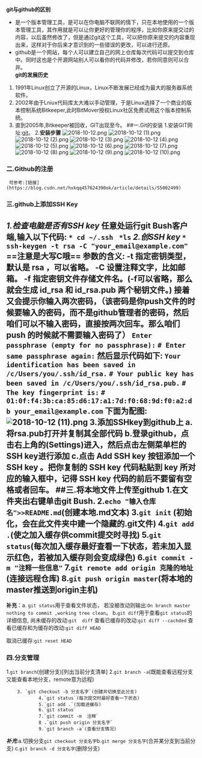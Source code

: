 **git与github的区别**

- 是一个版本管理工具，是可以在你电脑不联网的情下，只在本地使用的一个版本管理工具，其作用就是可以让你更好的管理你的程序，比如你原来提交过的内容，以后虽然修改了，但是通过git这个工具，可以把你原来提交的内容重现出来，这样对于你后来才意识到的一些错误的更改，可以进行还原。
- github是一个网站，每个人可以建立自己的网上仓库每次代码可以提交到仓库中。同时这也是个开源网站别人可以看你的代码并修改，若你同意则可以合并。  
  **git的发展历史**  
1. 1991年Linux创立了开源的Linux，Linux不断发展已经成为最大的服务器系统软件。
 2. 2002年由于Lniux代码库太大难以手动管理，于是Linux选择了一个商业的版本控制系统Bitkeeper,此时BitMover授权Linux社区免费试用这个版本控制系统。
3. 直到2005年,Bitkeeper被回收，GIT出现至今。
  ##一.Git的安装
  1.安装GIT网址:[git](https://git-scm.com/)。
  2.**安装步骤**
  ![2018-10-12.png](https://upload-images.jianshu.io/upload_images/14423235-79bce9c6e50b0ac0.png?imageMogr2/auto-orient/strip%7CimageView2/2/w/1240)
  ![2018-10-12 (1).png](https://upload-images.jianshu.io/upload_images/14423235-a533befe99ac058d.png?imageMogr2/auto-orient/strip%7CimageView2/2/w/1240)
  ![2018-10-12 (2).png](https://upload-images.jianshu.io/upload_images/14423235-373ee2246918aa75.png?imageMogr2/auto-orient/strip%7CimageView2/2/w/1240)
  ![2018-10-12 (3).png](https://upload-images.jianshu.io/upload_images/14423235-552a3bec7790ec60.png?imageMogr2/auto-orient/strip%7CimageView2/2/w/1240)
  ![2018-10-12 (4).png](https://upload-images.jianshu.io/upload_images/14423235-cc4ec042f681cfb1.png?imageMogr2/auto-orient/strip%7CimageView2/2/w/1240)
  ![2018-10-12 (5).png](https://upload-images.jianshu.io/upload_images/14423235-e265cfc1f339f6b4.png?imageMogr2/auto-orient/strip%7CimageView2/2/w/1240)
  ![2018-10-12 (6).png](https://upload-images.jianshu.io/upload_images/14423235-d86560044c12616b.png?imageMogr2/auto-orient/strip%7CimageView2/2/w/1240)
  ![2018-10-12 (7).png](https://upload-images.jianshu.io/upload_images/14423235-ab29382b03d95162.png?imageMogr2/auto-orient/strip%7CimageView2/2/w/1240)
  ![2018-10-12 (8).png](https://upload-images.jianshu.io/upload_images/14423235-b24bfabf1a3b8335.png?imageMogr2/auto-orient/strip%7CimageView2/2/w/1240)
  ![2018-10-12 (9).png](https://upload-images.jianshu.io/upload_images/14423235-21425092f60be54e.png?imageMogr2/auto-orient/strip%7CimageView2/2/w/1240)
  ![2018-10-12 (10).png](https://upload-images.jianshu.io/upload_images/14423235-655139575cccd0a7.png?imageMogr2/auto-orient/strip%7CimageView2/2/w/1240)

  ### 二.Github的注册

     可参考:[链接](https://blog.csdn.net/hxkqq457624390ok/article/details/55002499)

  ### 三.github上添加SSH Key

  ***1.检查电脑是否有SSH key***
  任意处运行git Bush客户端,输入以下代码:
  `* cd ~/.ssh`
  ` *ls`
  ***2.创SSH key***
  `* ssh-keygen -t rsa -C "your_email@example.com"` ==注意是大写C哦==
  参数的含义:
  -t 指定密钥类型，默认是 rsa ，可以省略。
  -C 设置注释文字，比如邮箱。
  -f 指定密钥文件存储文件名。(-f可以省略，那么就会生成 id_rsa 和 id_rsa.pub 两个秘钥文件。)
  接着又会提示你输入两次密码，（该密码是你push文件的时候要输入的密码，而不是github管理者的密码，然后咱们可以不输入密码，直接按两次回车。那么咱们push   的时候就不需要输入密码了）
  `Enter passphrase (empty for no passphrase):` 
  `# Enter same passphrase again:`
  然后显示代码如下:
  `Your identification has been saved in /c/Users/you/.ssh/id_rsa.`
  `# Your public key has been saved in /c/Users/you/.ssh/id_rsa.pub.`
  `# The key fingerprint is:`
  `# 01:0f:f4:3b:ca:85:d6:17:a1:7d:f0:68:9d:f0:a2:db your_email@example.com`
  下面为配图:![2018-10-12 (11).png](https://upload-images.jianshu.io/upload_images/14423235-fe22cdbea0930a68.png?imageMogr2/auto-orient/strip%7CimageView2/2/w/1240)
  **3.**添加SSHkey到github上
  a.将rsa.pub打开并复制其全部代码
  b.登录github，点击右上角的(Settings)进入，然后点击左侧菜单栏的SSH key进行添加
  c.点击 Add SSH key 按钮添加一个 SSH key 。把你复制的 SSH key 代码粘贴到 key 所对应的输入框中，记得 SSH key 代码的前后不要留有空格或者回车。
  ##三.将本地文件上传至github
  1.在文件夹出右键单击git Bush.
  2.`echo "输入仓库名">>README.md`(创建本地.md文本)
  3.`git init` (初始化，会在此文件夹中建一个隐藏的**.git文件**)
  4.`git add .`(使之加入缓存供commit提交时寻找)
  5.`git status`(每次加入缓存最好查看一下状态，若未加入显示**红色**，若被加入缓存则会变成绿色)
  6.`git commit -m "注释一些信息"`
  7.`git remote add origin 克隆的地址`(连接远程仓库)
  8.`git push origin master`(将本地的master推送到origin主机) 
----
**补充**：a. `git status`用于查看文件状态，
​                     若没被改动则输出:`On branch master`
​                                                   `nothing to commit ,working tree clean`。
b.`git diff`用于查看`git status`的详细信息,
尚未缓存的改动:`git  diff`
查看已缓存的改动:`git diff --cachded`
查看已缓存和为缓存的改动:`git diff HEAD`

取消已缓存:`git reset HEAD`

### 四.分支管理

 1.`git branch`(创建分支)[列出当前分支清单]
​        2.`git branch -a`(既能查看远程分支又能查看本地分支，remote意为远程)

        3. `git checkout -b 分支名字`(创建并切换至此分支)
                4.`git status`(每次提交时最好查看一下状态)
        ​        5.`git add .`(加载进缓存)  
        ​        6.`git status`
        ​        7.`git commit -m  注释`
        ​        8 .`git push origin 分支名字`
        ​        9.`git branch -a`(查看分支情况)
***补充***:a.切换分支`git checkout 分支名字`
                ​                b.`git merge 分支名字`(合并某分支到当前分支)
                ​                c.`git branch -d 分支名字`(删除分支)
